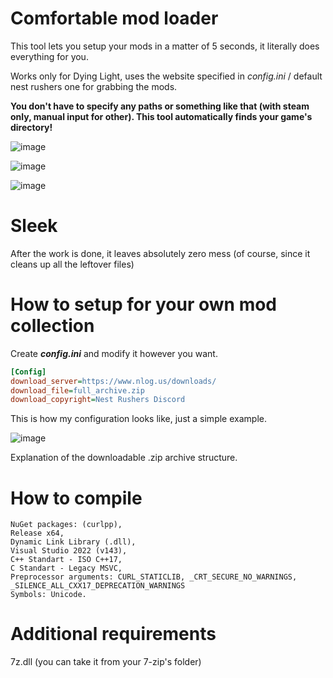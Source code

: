 # Comfortable mod loader
This tool lets you setup your mods in a matter of 5 seconds, it literally does everything for you.

Works only for Dying Light, uses the website specified in *config.ini* / default nest rushers one for grabbing the mods.

**You don't have to specify any paths or something like that (with steam only, manual input for other). This tool automatically finds your game's directory!**

![image](https://user-images.githubusercontent.com/52250786/235461989-3c971c1d-7caf-498b-9ff5-e389fd765bf8.png)

![image](https://user-images.githubusercontent.com/52250786/235461956-0354ff45-1277-4ef8-b970-e833ae887527.png)

![image](https://user-images.githubusercontent.com/52250786/235462256-67c518f6-4eba-4678-beed-ff030dde74a0.png)

# Sleek
After the work is done, it leaves absolutely zero mess (of course, since it cleans up all the leftover files)

# How to setup for your own mod collection
Create ***config.ini*** and modify it however you want.
```ini
[Config]
download_server=https://www.nlog.us/downloads/
download_file=full_archive.zip
download_copyright=Nest Rushers Discord
```
This is how my configuration looks like, just a simple example.

![image](https://user-images.githubusercontent.com/52250786/235478951-bfc81558-ad6f-478d-80c3-d9079f447e2c.png)

Explanation of the downloadable .zip archive structure.
# How to compile
```
NuGet packages: (curlpp),
Release x64,
Dynamic Link Library (.dll),
Visual Studio 2022 (v143),
C++ Standart - ISO C++17,
C Standart - Legacy MSVC,
Preprocessor arguments: CURL_STATICLIB, _CRT_SECURE_NO_WARNINGS, _SILENCE_ALL_CXX17_DEPRECATION_WARNINGS
Symbols: Unicode.
```

# Additional requirements
7z.dll (you can take it from your 7-zip's folder)
